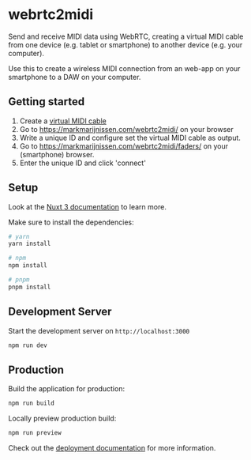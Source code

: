# webrtc2midi

Send and receive MIDI data using WebRTC, creating a virtual MIDI cable from one device (e.g. tablet or smartphone) to another device (e.g. your computer). 

Use this to create a wireless MIDI connection from an web-app on your smartphone to a DAW on your computer.

## Getting started

1. Create a [virtual MIDI cable](https://www.tobias-erichsen.de/software/loopmidi.html)
2. Go to https://markmarijnissen.com/webrtc2midi/ on your browser
3. Write a unique ID and configure set the virtual MIDI cable as output.
4. Go to https://markmarijnissen.com/webrtc2midi/faders/ on your (smartphone) browser.
5. Enter the unique ID and click 'connect'




## Setup

Look at the [Nuxt 3 documentation](https://nuxt.com/docs/getting-started/introduction) to learn more. 

Make sure to install the dependencies:

```bash
# yarn
yarn install

# npm
npm install

# pnpm
pnpm install
```

## Development Server

Start the development server on `http://localhost:3000`

```bash
npm run dev
```

## Production

Build the application for production:

```bash
npm run build
```

Locally preview production build:

```bash
npm run preview
```

Check out the [deployment documentation](https://nuxt.com/docs/getting-started/deployment) for more information.
